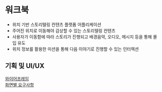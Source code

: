 # 워크북
- 위치 기반 스토리텔링 컨텐츠 플랫폼 어플리케이션
- 주어진 위치로 이동해야 감상할 수 있는 스토리텔링 컨텐츠
- 사용자가 이동함에 따라 스토리가 진행되고 배경음악, 오디오, 메시지 등을 통해 몰입 유도
- 위치 정보를 활용한 미션을 통해 다음 이야기로 진행할 수 있는 인터렉션

## 기획 및 UI/UX
[와이어프레임](https://www.figma.com/board/owL3vyUXaDY1LCT8PkbwNz/Walkbook-Wireframe?node-id=80-198&t=tFZoHwgqZoySTNvn-0)  
[화면별 요구사항](https://www.figma.com/design/2kEBbk1O2MdAxcd1MmiZ7k/Untitled?node-id=13-17&t=Vns6GeQwFvFdBFkX-0)
